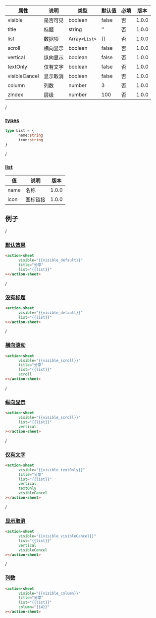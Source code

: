 | 属性 | 说明 | 类型 | 默认值 | 必填 | 版本 |
| - | - | - | - | - | - |
| visible | 是否可见 | boolean | false | 否 | 1.0.0 |
| title | 标题 | string | '' | 否 | 1.0.0 |
| list | 数据项 | Array`<List>` | [] | 否 | 1.0.0 |
| scroll | 横向显示 | boolean | false | 否 | 1.0.0 |
| vertical | 纵向显示 | boolean | false | 否 | 1.0.0 |
| textOnly | 仅有文字 | boolean | false | 否 | 1.0.0 |
| visibleCancel | 显示取消 | boolean | false | 否 | 1.0.0 |
| column | 列数 | number | 3 | 否 | 1.0.0 |
| zIndex | 层级 | number | 100 | 否 | 1.0.0 |

<p id="types" class='anchor'>/</p>  

### [types](#types)

```typescript
type List = {
      name:string
      icon:string
}
```

<p id="list" class='anchor'>/</p>  

### [list](#list)

| 值 | 说明 | 版本 |
| - | - | - |
| name | 名称 | 1.0.0 |
| icon | 图标链接 | 1.0.0 |

## 例子

<p id="默认效果" class='anchor'>/</p> 

### [默认效果](#默认效果)

```html
<action-sheet
      visible="{{visible_default}}"
      title="分享"
      list="{{list}}"
></action-sheet>
```

<p id="没有标题" class='anchor'>/</p> 

### [没有标题](#没有标题)

```html
<action-sheet
      visible="{{visible_default}}"
      list="{{list}}"
></action-sheet>
```

<p id="横向滚动" class='anchor'>/</p> 

### [横向滚动](#横向滚动)

```html
<action-sheet
      visible="{{visible_scroll}}"
      title="分享"
      list="{{list}}"
      scroll
></action-sheet>
```

<p id="纵向显示" class='anchor'>/</p> 

### [纵向显示](#纵向显示)

```html
<action-sheet
      visible="{{visible_scroll}}"
      list="{{list}}"
      vertical
></action-sheet>
```

<p id="仅有文字" class='anchor'>/</p> 

### [仅有文字](#仅有文字)

```html
<action-sheet
      visible="{{visible_textOnly}}"
      title="分享"
      list="{{list}}"
      vertical
      textOnly
      visibleCancel
></action-sheet>
```

<p id="显示取消" class='anchor'>/</p> 

### [显示取消](#显示取消)

```html
<action-sheet
      visible="{{visible_visibleCancel}}"
      list="{{list}}"
      vertical
      visibleCancel
></action-sheet>
```

<p id="列数" class='anchor'>/</p> 

### [列数](#列数)

```html
<action-sheet
      visible="{{visible_column}}"
      title="分享"
      list="{{list}}"
      column="{{4}}"
></action-sheet>
```